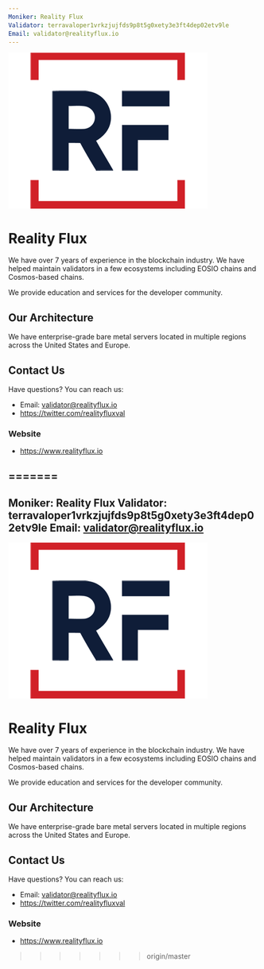 ```yaml
---
Moniker: Reality Flux
Validator: terravaloper1vrkzjujfds9p8t5g0xety3e3ft4dep02etv9le
Email: validator@realityflux.io
---
```


![Reality Flux](logo.png)

# Reality Flux

We have over 7 years of experience in the blockchain industry. We have helped maintain validators in a few ecosystems including EOSIO chains and Cosmos-based chains. 

We provide education and services for the developer community. 

## Our Architecture
We have enterprise-grade bare metal servers located in multiple regions across the United States and Europe. 

## Contact Us

Have questions? You can reach us:

- Email: validator@realityflux.io
- https://twitter.com/realityfluxval
### Website

- https://www.realityflux.io

=======
---
Moniker: Reality Flux
Validator: terravaloper1vrkzjujfds9p8t5g0xety3e3ft4dep02etv9le
Email: validator@realityflux.io
---

![Reality Flux](logo.png)

# Reality Flux

We have over 7 years of experience in the blockchain industry. We have helped maintain validators in a few ecosystems including EOSIO chains and Cosmos-based chains. 

We provide education and services for the developer community. 

## Our Architecture
We have enterprise-grade bare metal servers located in multiple regions across the United States and Europe. 

## Contact Us

Have questions? You can reach us:

- Email: validator@realityflux.io
- https://twitter.com/realityfluxval
### Website

- https://www.realityflux.io

>>>>>>> origin/master
